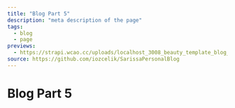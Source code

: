 ```yaml
---
title: "Blog Part 5"
description: "meta description of the page"
tags:
  - blog
  - page
previews:
  - https://strapi.wcao.cc/uploads/localhost_3008_beauty_template_blog_5_full_true_Nest_Hub_Max_f40935a2f0.png
source: https://github.com/iozcelik/SarissaPersonalBlog
---
```


# Blog Part 5
